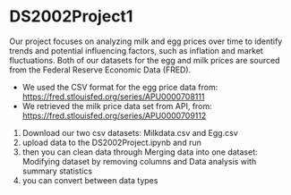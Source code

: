 # DS2002Project1

Our project focuses on analyzing milk and egg prices over time to identify trends and potential influencing factors, such as inflation and market fluctuations. Both of our datasets for the egg and milk prices are sourced from the Federal Reserve Economic Data (FRED). 
- We used the CSV format for the egg price data from:
https://fred.stlouisfed.org/series/APU0000708111
- We retrieved the milk price data set from API, from:
https://fred.stlouisfed.org/series/APU0000709112
1. Download our two csv datasets: Milkdata.csv and Egg.csv
2. upload data to the DS2002Project.ipynb and run
3. then you can clean data through Merging data into one dataset: Modifying dataset by removing columns and Data analysis with summary statistics
4. you can convert between data types
